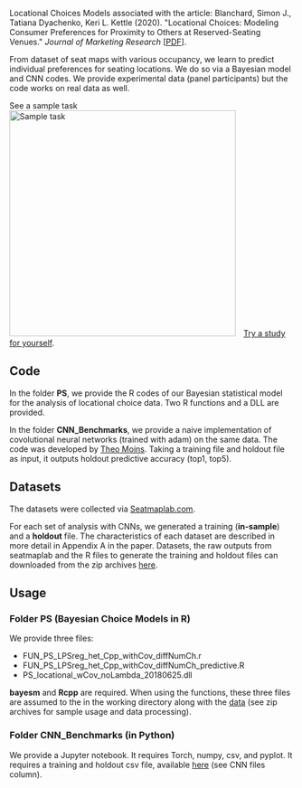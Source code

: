 Locational Choices
Models associated with the article: Blanchard, Simon J., Tatiana Dyachenko, Keri L. Kettle (2020). "Locational Choices: Modeling Consumer Preferences for Proximity to Others at Reserved-Seating Venues." <i>Journal of Marketing Research</i> [<A HREF="http://www.perceptionstudies.com/papers/Blanchard_PS_2020.pdf" target="_blank">PDF</A>].

From dataset of seat maps with various occupancy, we learn to predict individual preferences for seating locations. We do so via a Bayesian model and CNN codes. We provide experimental data (panel participants) but the code works on real data as well. 

See a sample task
<img src="http://www.perceptionstudies.com/tmp/seatmaplabsample.png" raw=true alt="Sample task" height="400" style="margin-right: 10px;" />
<A HREF="http://www.seatmaplab.com/experiment/128" target="_blank">Try a study for yourself</A>.

## Code

In the folder <strong>PS</strong>, we provide the R codes of our Bayesian statistical model for the analysis of locational choice data. Two R functions and a DLL are provided. 

In the folder <strong>CNN_Benchmarks</strong>, we provide a naive implementation of covolutional neural networks (trained with adam) on the same data. The code was developed by <A HREF="https://www.gerad.ca/en/people/theo-moins">Theo Moins</A>. Taking a training file and holdout file as input, it outputs holdout predictive accuracy (top1, top5). 

## Datasets

The datasets were collected via <A HREF="http://www.seatmaplab.com" target="_blank">Seatmaplab.com</A>. 

For each set of analysis with CNNs, we generated a training (<b>in-sample</b>) and a <b>holdout</b> file. The characteristics of each dataset are described in more detail in Appendix A in the paper. Datasets, the raw outputs from seatmaplab and the R files to generate the training and holdout files can downloaded from the zip archives <A HREF="https://seatmaplab.com/public/locationalchoicedatasets/">here</A>.

## Usage

### Folder PS (Bayesian Choice Models in R)

We provide three files: 
- FUN_PS_LPSreg_het_Cpp_withCov_diffNumCh.r
- FUN_PS_LPSreg_het_Cpp_withCov_diffNumCh_predictive.R
- PS_locational_wCov_noLambda_20180625.dll

<b>bayesm</b> and <b>Rcpp</b> are required. When using the functions, these three files are assumed to the in the working directory along with the <A HREF="https://seatmaplab.com/public/locationalchoicedatasets/">data</A> (see zip archives for sample usage and data processing).

### Folder CNN_Benchmarks (in Python)

We provide a Jupyter notebook. It requires Torch, numpy, csv, and pyplot. It requires a training and holdout csv file, available <A HREF="https://seatmaplab.com/public/locationalchoicedatasets/">here</A> (see CNN files column).
